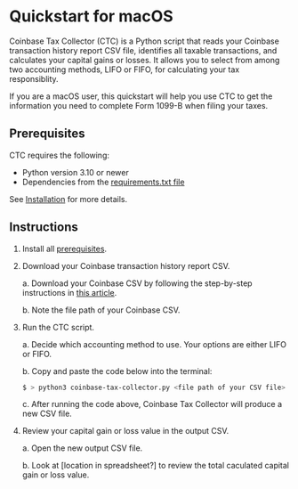# Quickstart for macOS

Coinbase Tax Collector (CTC) is a Python script that reads your Coinbase transaction history report CSV file, identifies all taxable transactions, and calculates your capital gains or losses. It allows you to select from among two accounting methods, LIFO or FIFO, for calculating your tax responsiblity.

If you are a macOS user, this quickstart will help you use CTC to get the information you need to complete Form 1099-B when filing your taxes.

## Prerequisites

CTC requires the following:

* Python version 3.10 or newer
* Dependencies from the [requirements.txt file](https://github.com/ydeleon6/coinbase-tax-collector/blob/main/requirements.txt)

See [Installation](https://github.com/mdoming10/coinbase-tax-collector/blob/main/documentation/installation.md) for more details.

## Instructions

1. Install all [prerequisites](https://github.com/mdoming10/coinbase-tax-collector/blob/main/documentation/installation.md).

2. Download your Coinbase transaction history report CSV.

    a. Download your Coinbase CSV by following the step-by-step instructions in [this article](https://help.coinbase.com/en/commerce/managing-account/transaction-reporting#download-reports).

    b. Note the file path of your Coinbase CSV.

3. Run the CTC script.

    a. Decide which accounting method to use. Your options are either LIFO or FIFO.
    
    b. Copy and paste the code below into the terminal:

    ```sh
    $ > python3 coinbase-tax-collector.py <file path of your CSV file> <accounting method>
    ```

    c. After running the code above, Coinbase Tax Collector will produce a new CSV file.

4.  Review your capital gain or loss value in the output CSV.

    a. Open the new output CSV file.

    b. Look at [location in spreadsheet?] to review the total caculated capital gain or loss value.

